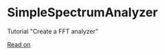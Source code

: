 SimpleSpectrumAnalyzer
======================

Tutorial "Create a FFT analyzer"

[Read on](http://sample-hold.github.io/2011/11/23/create-a-fft-analyzer-part-i-prerequisites-concerns-and-setup/)
